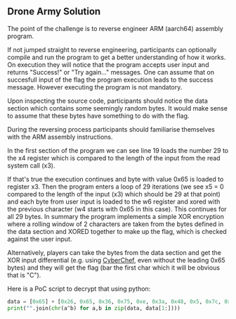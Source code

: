 ## Drone Army Solution

The point of the challenge is to reverse engineer ARM (aarch64) assembly program.

If not jumped straight to reverse engineering, participants can optionally compile and run the program to get a better understanding of how it works. On execution they will notice that the program accepts user input and returns "Success!" or "Try again..." messages.
One can assume that on succesfull input of the flag the program execution leads to the success message. However executing the program is not mandatory. 

Upon inspecting the source code, participants should notice the data section which contains some seemingly random bytes. It would make sense to assume that these bytes have  something to do with the flag.

During the reversing process participants should familiarise themselves with the ARM assembly instructions.

In the first section of the program we can see line 19 loads the number 29 to the x4 register which is compared to the length of the input from the read system call (x3).

If that's true the execution continues and byte with value 0x65 is loaded to register x3. Then the program enters a loop of 29 iterations (we see x5 = 0 compared to the length of the input (x3) which should be 29 at that point) and each byte from user input is loaded to the w6 register and xored with the previous character (w4 starts with 0x65 in this case). 
This continues for all 29 bytes. In summary the program implements a simple XOR encryption where a rolling window of 2 characters are taken from the bytes defined in the data section and XORED together to make up the flag, which is checked against the user input. 

Alternatively, players can take the bytes from the data section and get the XOR input differential (e.g. using [CyberChef](https://gchq.github.io/CyberChef/), even without the leading 0x65 bytes) and they will get the flag (bar the first char which it will be obvious that is "C").

Here is a PoC script to decrypt that using python:
```python
data = [0x65] + [0x26, 0x65, 0x36, 0x75, 0xe, 0x3a, 0x48, 0x5, 0x7c, 0x23, 0x13, 0x75, 0x2a, 0x72, 0x42, 0x30, 0x43, 0x1c, 0x4e, 0x7d, 0xb, 0x38, 0x4a, 0x7f, 0x1a, 0x5e, 0x7f, 0x5e, 0x23]
print("".join(chr(a^b) for a,b in zip(data, data[1:])))
```